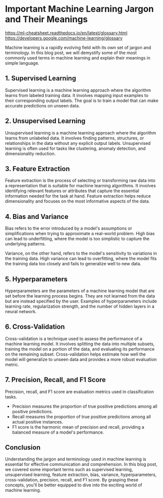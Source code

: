 # Important Machine Learning Jargon and Their Meanings

https://ml-cheatsheet.readthedocs.io/en/latest/glossary.html
https://developers.google.com/machine-learning/glossary

Machine learning is a rapidly evolving field with its own set of jargon and terminology. In this blog post, we will demystify some of the most commonly used terms in machine learning and explain their meanings in simple language.

## 1. **Supervised Learning**

Supervised learning is a machine learning approach where the algorithm learns from labeled training data. It involves mapping input examples to their corresponding output labels. The goal is to train a model that can make accurate predictions on unseen data.

## 2. **Unsupervised Learning**

Unsupervised learning is a machine learning approach where the algorithm learns from unlabeled data. It involves finding patterns, structures, or relationships in the data without any explicit output labels. Unsupervised learning is often used for tasks like clustering, anomaly detection, and dimensionality reduction.

## 3. **Feature Extraction**

Feature extraction is the process of selecting or transforming raw data into a representation that is suitable for machine learning algorithms. It involves identifying relevant features or attributes that capture the essential information needed for the task at hand. Feature extraction helps reduce dimensionality and focuses on the most informative aspects of the data.

## 4. **Bias and Variance**

Bias refers to the error introduced by a model's assumptions or simplifications when trying to approximate a real-world problem. High bias can lead to underfitting, where the model is too simplistic to capture the underlying patterns.

Variance, on the other hand, refers to the model's sensitivity to variations in the training data. High variance can lead to overfitting, where the model fits the training data too closely and fails to generalize well to new data.

## 5. **Hyperparameters**

Hyperparameters are the parameters of a machine learning model that are set before the learning process begins. They are not learned from the data but are instead specified by the user. Examples of hyperparameters include learning rate, regularization strength, and the number of hidden layers in a neural network.

## 6. **Cross-Validation**

Cross-validation is a technique used to assess the performance of a machine learning model. It involves splitting the data into multiple subsets, training the model on a portion of the data, and evaluating its performance on the remaining subset. Cross-validation helps estimate how well the model will generalize to unseen data and provides a more robust evaluation metric.

## 7. **Precision, Recall, and F1 Score**

Precision, recall, and F1 score are evaluation metrics used in classification tasks. 

- Precision measures the proportion of true positive predictions among all positive predictions.
- Recall measures the proportion of true positive predictions among all actual positive instances.
- F1 score is the harmonic mean of precision and recall, providing a balanced measure of a model's performance.

## Conclusion

Understanding the jargon and terminology used in machine learning is essential for effective communication and comprehension. In this blog post, we covered some important terms such as supervised learning, unsupervised learning, feature extraction, bias, variance, hyperparameters, cross-validation, precision, recall, and F1 score. By grasping these concepts, you'll be better equipped to dive into the exciting world of machine learning.


